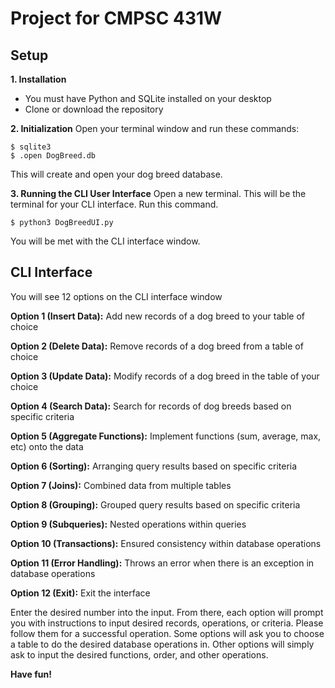 # Project for CMPSC 431W
Setup
----------------------
**1. Installation**
- You must have Python and SQLite installed on your desktop
- Clone or download the repository

**2. Initialization** 
Open your terminal window and run these commands: 
```
$ sqlite3
$ .open DogBreed.db
```
This will create and open your dog breed database.

**3. Running the CLI User Interface**
Open a new terminal. This will be the terminal for your CLI interface. Run this command.
```
$ python3 DogBreedUI.py
```
You will be met with the CLI interface window. 

CLI Interface
-------------
You will see 12 options on the CLI interface window

**Option 1 (Insert Data):** Add new records of a dog breed to your table of choice

**Option 2 (Delete Data):** Remove records of a dog breed from a table of choice

**Option 3 (Update Data):** Modify records of a dog breed in the table of your choice

**Option 4 (Search Data):** Search for records of dog breeds based on specific criteria

**Option 5 (Aggregate Functions):** Implement functions (sum, average, max, etc) onto the data

**Option 6 (Sorting):** Arranging query results based on specific criteria

**Option 7 (Joins):** Combined data from multiple tables

**Option 8 (Grouping):** Grouped query results based on specific criteria

**Option 9 (Subqueries):** Nested operations within queries

**Option 10 (Transactions):** Ensured consistency within database operations

**Option 11 (Error Handling):** Throws an error when there is an exception in database operations

**Option 12 (Exit):** Exit the interface

Enter the desired number into the input. From there, each option will prompt you with instructions to input desired records, operations, or criteria. Please follow them for a successful operation. Some options will ask you to choose a table to do the desired database operations in. Other options will simply ask to input the desired functions, order, and other operations.

**Have fun!**




